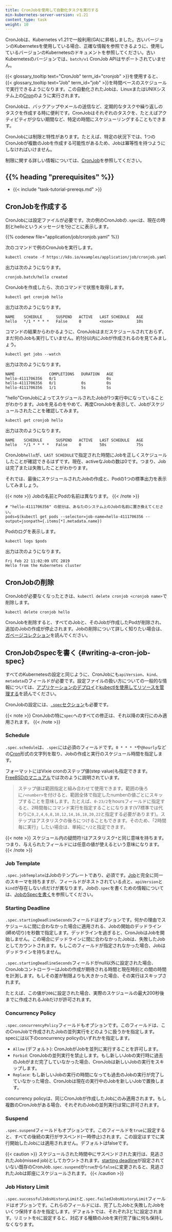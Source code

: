 ```yaml
---
title: CronJobを使用して自動化タスクを実行する
min-kubernetes-server-version: v1.21
content_type: task
weight: 10
---
```


<!-- overview -->

CronJobは、Kubernetes v1.21で一般利用(GA)に昇格しました。古いバージョンのKubernetesを使用している場合、正確な情報を参照できるように、使用しているバージョンのKubernetesのドキュメントを参照してください。古いKubernetesのバージョンでは、`batch/v1` CronJob APIはサポートされていません。

{{< glossary_tooltip text="CronJob" term_id="cronjob" >}}を使用すると、{{< glossary_tooltip text="Job" term_id="job" >}}を時間ベースのスケジュールで実行できるようになります。この自動化されたJobは、LinuxまたはUNIXシステム上の[Cron](https://ja.wikipedia.org/wiki/Cron)のように実行されます。

CronJobは、バックアップやメールの送信など、定期的なタスクや繰り返しのタスクを作成する時に便利です。CronJobはそれぞれのタスクを、たとえばアクティビティが少ない期間など、特定の時間にスケジューリングすることもできます。

CronJobには制限と特性があります。たとえば、特定の状況下では、1つのCronJobが複数のJobを作成する可能性があるため、Jobは冪等性を持つようにしなければいけません。

制限に関する詳しい情報については、[CronJob](/ja/docs/concepts/workloads/controllers/cron-jobs/)を参照してください。

## {{% heading "prerequisites" %}}

* {{< include "task-tutorial-prereqs.md" >}}

<!-- steps -->

## CronJobを作成する

CronJobには設定ファイルが必要です。次の例のCronJobの`.spec`は、現在の時刻とhelloというメッセージを1分ごとに表示します。

{{% codenew file="application/job/cronjob.yaml" %}}

次のコマンドで例のCronJobを実行します。

```shell
kubectl create -f https://k8s.io/examples/application/job/cronjob.yaml
```

出力は次のようになります。

```
cronjob.batch/hello created
```

CronJobを作成したら、次のコマンドで状態を取得します。

```shell
kubectl get cronjob hello
```

出力は次のようになります。

```
NAME    SCHEDULE      SUSPEND   ACTIVE   LAST SCHEDULE   AGE
hello   */1 * * * *   False     0        <none>          10s
```

コマンドの結果からわかるように、CronJobはまだスケジュールされておらず、まだ何のJobも実行していません。約1分以内にJobが作成されるのを見てみましょう。

```shell
kubectl get jobs --watch
```

出力は次のようになります。

```
NAME               COMPLETIONS   DURATION   AGE
hello-4111706356   0/1                      0s
hello-4111706356   0/1           0s         0s
hello-4111706356   1/1           5s         5s
```

"hello"CronJobによってスケジュールされたJobが1つ実行中になっていることがわかります。Jobを見るのをやめて、再度CronJobを表示して、Jobがスケジュールされたことを確認してみます。

```shell
kubectl get cronjob hello
```

出力は次のようになります。

```
NAME    SCHEDULE      SUSPEND   ACTIVE   LAST SCHEDULE   AGE
hello   */1 * * * *   False     0        50s             75s
```

CronJob`hello`が、`LAST SCHEDULE`で指定された時間にJobを正しくスケジュールしたことが確認できるはずです。現在、activeなJobの数は0です。つまり、Jobは完了または失敗したことがわかります。

それでは、最後にスケジュールされたJobの作成と、Podの1つの標準出力を表示してみましょう。

{{< note >}}
Jobの名前とPodの名前は異なります。
{{< /note >}}

```shell
# "hello-4111706356" の部分は、あなたのシステム上のJobの名前に置き換えてください。
pods=$(kubectl get pods --selector=job-name=hello-4111706356 --output=jsonpath={.items[*].metadata.name})
```

Podのログを表示します。

```shell
kubectl logs $pods
```

出力は次のようになります。

```
Fri Feb 22 11:02:09 UTC 2019
Hello from the Kubernetes cluster
```

## CronJobの削除

CronJobが必要なくなったときは、`kubectl delete cronjob <cronjob name>`で削除します。

```shell
kubectl delete cronjob hello
```

CronJobを削除すると、すべてのJobと、そのJobが作成したPodが削除され、追加のJobの作成が停止されます。Jobの削除について詳しく知りたい場合は、[ガベージコレクション](/ja/docs/concepts/workloads/controllers/garbage-collection/)を読んでください。

## CronJobのspecを書く {#writing-a-cron-job-spec}

すべてのKubernetesの設定と同じように、CronJobにも`apiVersion`、`kind`、`metadata`のフィールドが必要です。設定ファイルの扱い方についての一般的な情報については、[アプリケーションのデプロイ](/ja/docs/tasks/run-application/run-stateless-application-deployment/)と[kubectlを使用してリソースを管理する](/ja/docs/concepts/overview/working-with-objects/object-management/)を読んでください。

CronJobの設定には、[`.spec`セクション](https://git.k8s.io/community/contributors/devel/sig-architecture/api-conventions.md#spec-and-status)も必要です。

{{< note >}}
CronJobの特に`spec`へのすべての修正は、それ以降の実行にのみ適用されます。
{{< /note >}}

### Schedule

`.spec.schedule`は、`.spec`には必須のフィールドです。`0 * * * *`や`@hourly`などの[Cron](https://ja.wikipedia.org/wiki/Cron)形式の文字列を取り、Jobの作成と実行のスケジュール時間を指定します。

フォーマットにはVixie cronのステップ値(step value)も指定できます。[FreeBSDのマニュアル](https://www.freebsd.org/cgi/man.cgi?crontab%285%29)では次のように説明されています。

> ステップ値は範囲指定と組み合わせて使用できます。範囲の後ろに`/<number>`を付けると、範囲全体で指定したnumberの値ごとにスキップすることを意味します。たとえば、`0-23/2`をhoursフィールドに指定すると、2時間毎にコマンド実行を指定することになります(V7標準では代わりに`0,2,4,6,8,10,12,14,16,18,20,22`と指定する必要があります)。ステップはアスタリスクの後ろにつけることもできます。そのため、「2時間毎に実行」したい場合は、単純に`*/2`と指定できます。

{{< note >}}
スケジュール内の疑問符`?`はアスタリスク`*`と同じ意味を持ちます。つまり、与えられたフィールドには任意の値が使えるという意味になります。
{{< /note >}}

### Job Template

`.spec.jobTemplate`はJobのテンプレートであり、必須です。[Job](/ja/docs/concepts/workloads/controllers/job/)と完全に同一のスキーマを持ちますが、フィールドがネストされている点と、`apiVersion`と`kind`が存在しない点だけが異なります。Jobの`.spec`を書くための情報については、[JobのSpecを書く](/ja/docs/concepts/workloads/controllers/job/#writing-a-job-spec)を参照してください。

### Starting Deadline

`.spec.startingDeadlineSeconds`フィールドはオプションです。何かの理由でスケジュールに間に合わなかった場合に適用される、Jobの開始のデッドライン(締め切り)を秒数で指定します。デッドラインを過ぎると、CronJobはJobを開始しません。この場合にデッドラインに間に合わなかったJobは、失敗したJobとしてカウントされます。もしこのフィールドが指定されなかった場合、Jobはデッドラインを持ちません。

`.spec.startingDeadlineSeconds`フィールドがnull以外に設定された場合、CronJobコントローラーはJobの作成が期待される時間と現在時刻との間の時間を計測します。もしその差が制限よりも大きかった場合、その実行はスキップされます。

たとえば、この値が`200`に設定された場合、実際のスケジュールの最大200秒後までに作成されるJobだけが許可されます。

### Concurrency Policy

`.spec.concurrencyPolicy`フィールドもオプションです。このフィールドは、このCronJobで作成されたJobの並列実行をどのように扱うかを指定します。specには以下のconcurrency policyのいずれかを指定します。

* `Allow` (デフォルト): CronJobがJobを並列に実行することを許可します。
* `Forbid`: CronJobの並列実行を禁止します。もし新しいJobの実行時に過去のJobがまだ完了していなかった場合、CronJobは新しいJobの実行をスキップします。
* `Replace`: もし新しいJobの実行の時間になっても過去のJobの実行が完了していなかった場合、CronJobは現在の実行中のJobを新しいJobで置換します。

concurrency policyは、同じCronJobが作成したJobにのみ適用されます。もし複数のCronJobがある場合、それぞれのJobの並列実行は常に許可されます。

### Suspend

`.spec.suspend`フィールドもオプションです。このフィールドを`true`に設定すると、すべての後続の実行がサスペンド(一時停止)されます。この設定はすでに実行開始したJobには適用されません。デフォルトはfalseです。

{{< caution >}}
スケジュールされた時間中にサスペンドされた実行は、見逃されたJob(missed job)としてカウントされます。[starting deadline](#starting-deadline)が設定されていない既存のCronJob`.spec.suspend`が`true`から`false`に変更されると、見逃されたJobは即座にスケジュールされます。
{{< /caution >}}

### Job History Limit

`.spec.successfulJobsHistoryLimit`と`.spec.failedJobsHistoryLimit`フィールドはオプションです。これらのフィールドには、完了したJobと失敗したJobをいくつ保持するかを指定します。デフォルトでは、それぞれ3と1に設定されます。リミットを`0`に設定すると、対応する種類のJobを実行完了後に何も保持しなくなります。
